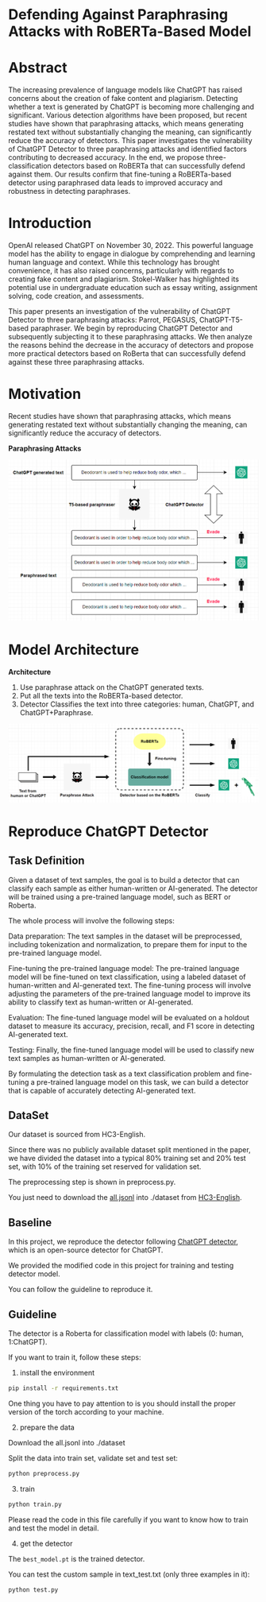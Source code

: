 # Defending Against Paraphrasing Attacks with RoBERTa-Based Model

# Abstract
The increasing prevalence of language models like ChatGPT has raised concerns
about the creation of fake content and plagiarism. Detecting whether a text is
generated by ChatGPT is becoming more challenging and significant. Various
detection algorithms have been proposed, but recent studies have shown that
paraphrasing attacks, which means generating restated text without substantially
changing the meaning, can significantly reduce the accuracy of detectors. This
paper investigates the vulnerability of ChatGPT Detector to three paraphrasing
attacks and identified factors contributing to decreased accuracy. In the end, we
propose three-classification detectors based on RoBERTa that can successfully
defend against them. Our results confirm that fine-tuning a RoBERTa-based
detector using paraphrased data leads to improved accuracy and robustness in
detecting paraphrases.

# Introduction

OpenAI released ChatGPT on November 30, 2022. This powerful language model has the ability
to engage in dialogue by comprehending and learning human language and context. While this
technology has brought convenience, it has also raised concerns, particularly with regards to creating
fake content and plagiarism. Stokel-Walker has highlighted its potential use in undergraduate
education such as essay writing, assignment solving, code creation, and assessments.

This paper presents an investigation of the vulnerability of ChatGPT Detector to three paraphrasing
attacks: Parrot, PEGASUS, ChatGPT-T5-based paraphraser. We begin by reproducing ChatGPT
Detector and subsequently subjecting it to these paraphrasing attacks. We then analyze the reasons
behind the decrease in the accuracy of detectors and propose more practical detectors based on
RoBerta that can successfully defend against these three paraphrasing attacks.

# Motivation
Recent studies have shown that paraphrasing attacks, which means generating restated text without substantially changing the meaning, can significantly reduce the accuracy of detectors.

**Paraphrasing Attacks**
<center>  <img src="./mistakes.png"/>  <br/> </center>

# Model Architecture
**Architecture**
1. Use paraphrase attack on the ChatGPT generated texts.
2. Put all the texts into the RoBERTa-based detector.
3. Detector Classifies the text into three categories: human, ChatGPT, and ChatGPT+Paraphrase.

<center>  <img src="./detector.png" />  <br/> </center>


# Reproduce ChatGPT Detector
## Task Definition

Given a dataset of text samples, the goal is to build a detector that can classify each sample as either human-written or AI-generated. The detector will be trained using a pre-trained language model, such as BERT or Roberta.

The whole process will involve the following steps:

Data preparation: The text samples in the dataset will be preprocessed, including tokenization and normalization, to prepare them for input to the pre-trained language model.

Fine-tuning the pre-trained language model: The pre-trained language model will be fine-tuned on text classification, using a labeled dataset of human-written and AI-generated text. The fine-tuning process will involve adjusting the parameters of the pre-trained language model to improve its ability to classify text as human-written or AI-generated.

Evaluation: The fine-tuned language model will be evaluated on a holdout dataset to measure its accuracy, precision, recall, and F1 score in detecting AI-generated text.

Testing: Finally, the fine-tuned language model will be used to classify new text samples as human-written or AI-generated.

By formulating the detection task as a text classification problem and fine-tuning a pre-trained language model on this task, we can build a detector that is capable of accurately detecting AI-generated text.
 
## DataSet
Our dataset is sourced from HC3-English. 

Since there was no publicly available dataset split mentioned in the paper, we have divided the dataset into a typical 80% training set and 20% test set, with 10% of the training set reserved for validation set. 

The preprocessing step is shown in preprocess.py. 

You just need to download the [all.jsonl](https://huggingface.co/datasets/Hello-SimpleAI/HC3/blob/main/all.jsonl) into ./dataset from [HC3-English](https://huggingface.co/datasets/Hello-SimpleAI/HC3/tree/main).

## Baseline

In this project, we reproduce the detector following [ChatGPT detector](https://huggingface.co/spaces/Hello-SimpleAI/chatgpt-detector-single), which is an open-source detector for ChatGPT.

We provided the modified code in this project for training and testing detector model.

You can follow the guideline to reproduce it.

## Guideline

The detector is a Roberta for classification model with labels (0: human, 1:ChatGPT).

If you want to train it, follow these steps:

1. install the environment

```bash
pip install -r requirements.txt
```

One thing you have to pay attention to is you should install the proper version of the torch according to your machine. 

2. prepare the data

Download the all.jsonl into ./dataset

Split the data into train set, validate set and test set:

```bash
python preprocess.py
```

3. train
```bash
python train.py
```

Please read the code in this file carefully if you want to know how to train and test the model in detail.

4. get the detector

The ```best_model.pt``` is the trained detector.

You can test the custom sample in text_test.txt (only three examples in it):

```bash
python test.py
```
